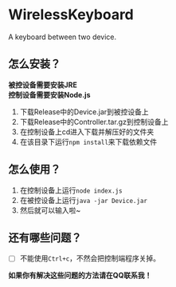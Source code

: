 # WirelessKeyboard
A keyboard between two device. 

## 怎么安装？
**被控设备需要安装JRE**  
**控制设备需要安装Node.js**
1. 下载Release中的Device.jar到被控设备上
2. 下载Release中的Controller.tar.gz到控制设备上
3. 在控制设备上cd进入下载并解压好的文件夹
4. 在该目录下运行`npm install`来下载依赖文件

## 怎么使用？
1. 在控制设备上运行`node index.js`
2. 在被控设备上运行`java -jar Device.jar`
3. 然后就可以输入啦~

## 还有哪些问题？
- [ ] 不能使用`Ctrl+c`，不然会把控制端程序关掉。

**如果你有解决这些问题的方法请在QQ联系我！**
